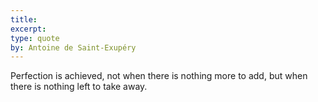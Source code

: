 ```yaml
---
title:
excerpt:
type: quote
by: Antoine de Saint-Exupéry
---
```


Perfection is achieved, not when there is nothing more to add, but when there is nothing left to take away.